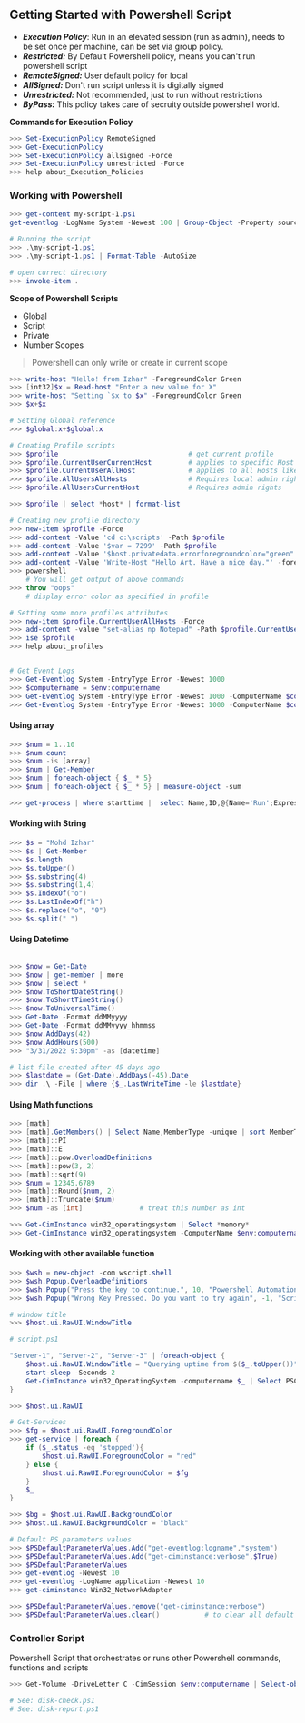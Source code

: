 ## Getting Started with Powershell Script

- ***Execution Policy***: Run in an elevated session (run as admin), needs to be set once per machine, can be set via group policy.
- ***Restricted:*** By Default Powershell policy, means you can't run powershell script
- ***RemoteSigned:*** User default policy for local
- ***AllSigned:*** Don't run script unless it is digitally signed
- ***Unrestricted:*** Not recommended, just to run without restrictions
- ***ByPass:*** This policy takes care of secruity outside powershell world.

**Commands for Execution Policy** 
```powershell
>>> Set-ExecutionPolicy RemoteSigned
>>> Get-ExecutionPolicy
>>> Set-ExecutionPolicy allsigned -Force
>>> Set-ExecutionPolicy unrestricted -Force
>>> help about_Execution_Policies
```

### Working with Powershell
```powershell
>>> get-content my-script-1.ps1
get-eventlog -LogName System -Newest 100 | Group-Object -Property source -NoElement | Sort-Object -Property count,Name -Descending

# Running the script
>>> .\my-script-1.ps1
>>> .\my-script-1.ps1 | Format-Table -AutoSize

# open currect directory
>>> invoke-item .
```

**Scope of Powershell Scripts**
- Global
- Script
- Private
- Number Scopes

> Powershell can only write or create in current scope

```powershell
>>> write-host "Hello! from Izhar" -ForegroundColor Green
>>> [int32]$x = Read-host "Enter a new value for X"
>>> write-host "Setting `$x to $x" -ForegroundColor Green
>>> $x+$x

# Setting Global reference
>>> $global:x+$global:x

# Creating Profile scripts
>>> $profile                                # get current profile
>>> $profile.CurrentUserCurrentHost         # applies to specific Host
>>> $profile.CurrentUserAllHost             # applies to all Hosts like (console, ISE, VSCode and other hosted by powershell)
>>> $profile.AllUsersAllHosts               # Requires local admin rights to create or modify
>>> $profile.AllUsersCurrentHost            # Requires admin rights

>>> $profile | select *host* | format-list

# Creating new profile directory
>>> new-item $profile -Force
>>> add-content -Value 'cd c:\scripts' -Path $profile
>>> add-content -Value '$var = 7299' -Path $profile
>>> add-content -Value '$host.privatedata.errorforegroundcolor="green"' -Path $profile
>>> add-content -Value 'Write-Host "Hello Art. Have a nice day."' -foregroundcolor magenta- -Path $profile
>>> powershell
    # You will get output of above commands
>>> throw "oops"
    # display error color as specified in profile

# Setting some more profiles attributes
>>> new-item $profile.CurrentUserAllHosts -Force
>>> add-content -value "set-alias np Notepad" -Path $profile.CurrentUserAllHosts
>>> ise $profile
>>> help about_profiles


# Get Event Logs
>>> Get-Eventlog System -EntryType Error -Newest 1000
>>> $computername = $env:computername
>>> Get-Eventlog System -EntryType Error -Newest 1000 -ComputerName $computername
>>> Get-Eventlog System -EntryType Error -Newest 1000 -ComputerName $computername | Group -Property Source -NoElement
```


#### Using array
```powershell
>>> $num = 1..10
>>> $num.count
>>> $num -is [array]
>>> $num | Get-Member
>>> $num | foreach-object { $_ * 5}
>>> $num | foreach-object { $_ * 5} | measure-object -sum

>>> get-process | where starttime |  select Name,ID,@{Name='Run';Expression={(Get-Date)-$_.starttime}} | sort Run -Descending | Select -first 5
```

#### Working with String 
```powershell
>>> $s = "Mohd Izhar"
>>> $s | Get-Member
>>> $s.length
>>> $s.toUpper()
>>> $s.substring(4)
>>> $s.substring(1,4)
>>> $s.IndexOf("o")
>>> $s.LastIndexOf("h")
>>> $s.replace("o", "0")
>>> $s.split(" ")
```

#### Using Datetime
```powershell

>>> $now = Get-Date
>>> $now | get-member | more
>>> $now | select *
>>> $now.ToShortDateString()
>>> $now.ToShortTimeString()
>>> $now.ToUniversalTime()
>>> Get-Date -Format ddMMyyyy
>>> Get-Date -Format ddMMyyyy_hhmmss
>>> $now.AddDays(42)
>>> $now.AddHours(500)
>>> "3/31/2022 9:30pm" -as [datetime]

# list file created after 45 days ago
>>> $lastdate = (Get-Date).AddDays(-45).Date
>>> dir .\ -File | where {$_.LastWriteTime -le $lastdate}
```

#### Using Math functions
```powershell
>>> [math]
>>> [math].GetMembers() | Select Name,MemberType -unique | sort MemberType,Name | more
>>> [math]::PI
>>> [math]::E
>>> [math]::pow.OverloadDefinitions
>>> [math]::pow(3, 2)
>>> [math]::sqrt(9)
>>> $num = 12345.6789
>>> [math]::Round($num, 2)
>>> [math]::Truncate($num)
>>> $num -as [int]              # treat this number as int

>>> Get-CimInstance win32_operatingsystem | Select *memory*
>>> Get-CimInstance win32_operatingsystem -ComputerName $env:computername | Select PSComputername,@{Name="TotalMemGB";Expression={$_.totalvisiblememorysize/1MB -as [int]}}, @{Name="FreeMemGB";Expression={ [math]::Round(($_.freephysicalmemory/1Mb),4)}}, @{Name="PctFreeMem";Expression = { [math]::Round(($_.freephysicalmemory/$_.totalvisiblememorysize)*100, 2)}}

```

#### Working with other available function
```powershell
>>> $wsh = new-object -com wscript.shell
>>> $wsh.Popup.OverloadDefinitions
>>> $wsh.Popup("Press the key to continue.", 10, "Powershell Automation", 0+64) 
>>> $wsh.Popup("Wrong Key Pressed. Do you want to try again", -1, "Script Error", 4+32)

# window title
>>> $host.ui.RawUI.WindowTitle

# script.ps1

"Server-1", "Server-2", "Server-3" | foreach-object {
    $host.ui.RawUI.WindowTitle = "Querying uptime from $($_.toUpper())"
    start-sleep -Seconds 2
    Get-CimInstance win32_OperatingSystem -computername $_ | Select PSComputername, LastBootUpTime, @{Name="Uptime";Expression={(Get-Date) - $_.LastBootUpTime }}
}

>>> $host.ui.RawUI

# Get-Services
>>> $fg = $host.ui.RawUI.ForegroundColor
>>> get-service | foreach {
    if ($_.status -eq 'stopped'){
        $host.ui.RawUI.ForegroundColor = "red"
    } else {
        $host.ui.RawUI.ForegroundColor = $fg
    }
    $_
}

>>> $bg = $host.ui.RawUI.BackgroundColor
>>> $host.ui.RawUI.BackgroundColor = "black"

# Default PS parameters values
>>> $PSDefaultParameterValues.Add("get-eventlog:logname","system")
>>> $PSDefaultParameterValues.Add("get-ciminstance:verbose",$True)
>>> $PSDefaultParameterValues
>>> get-eventlog -Newest 10
>>> get-eventlog -LogName application -Newest 10
>>> get-ciminstance Win32_NetworkAdapter

>>> $PSDefaultParameterValues.remove("get-ciminstance:verbose")
>>> $PSDefaultParameterValues.clear()           # to clear all default values
```

### Controller Script
Powershell Script that orchestrates or runs other Powershell commands, functions and scripts
```powershell
>>> Get-Volume -DriveLetter C -CimSession $env:computername | Select-object PSComputername,DriveLetter,Size,SizeRemaining,@{Name="PctFree";Expression={($_.SizeRemaining/$_.size)*100}}

# See: disk-check.ps1
# See: disk-report.ps1
```
